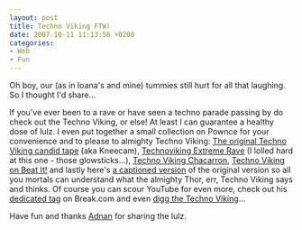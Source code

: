```yaml
---
layout: post
title: Techno Viking FTW!
date: 2007-10-11 11:13:56 +0200
categories:
- Web
- Fun
---
```

Oh boy, our (as in Ioana's and mine) tummies still hurt for all that laughing. So I thought I'd share...

If you've ever been to a rave or have seen a techno parade passing by do check out the Techno Viking, or else! At least I can guarantee a healthy dose of lulz. I even put together a small collection on Pownce for your convenience and to please to almighty Techno Viking: <a href="http://pownce.com/kitsched/notes/824654/">The original Techno Viking candid tape</a> (aka Kneecam), <a href="http://pownce.com/kitsched/notes/824655/">Technoviking Extreme Rave</a> (I lolled hard at this one - those glowsticks...), <a href="http://pownce.com/kitsched/notes/824659/">Techno Viking Chacarron</a>, <a href="http://pownce.com/kitsched/notes/824661/">Techno Viking on Beat It!</a> and lastly here's <a href="http://pownce.com/kitsched/notes/827105/">a captioned version</a> of the original version so all you mortals can understand what the almighty Thor, err, Techno Viking says and thinks. Of course you can scour YouTube for even more, check out his <a href="http://break.com/tags/technoviking">dedicated tag</a> on Break.com and even <a href="http://www.digg.com/videos_comedy/All_Hail_Technoviking_2">digg the Techno Viking</a>...

Have fun and thanks <a href="http://www.adnan.ro">Adnan</a> for sharing the lulz.
